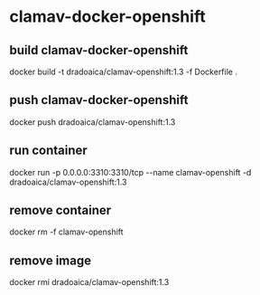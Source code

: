 # clamav-docker-openshift

## build clamav-docker-openshift
docker build -t dradoaica/clamav-openshift:1.3 -f Dockerfile .

## push clamav-docker-openshift
docker push dradoaica/clamav-openshift:1.3

## run container
docker run -p 0.0.0.0:3310:3310/tcp --name clamav-openshift -d dradoaica/clamav-openshift:1.3

## remove container
docker rm -f clamav-openshift

## remove image
docker rmi dradoaica/clamav-openshift:1.3